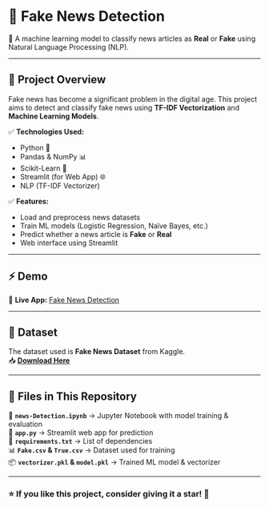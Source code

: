 # 📌 Fake News Detection

🚀 A machine learning model to classify news articles as **Real** or **Fake** using Natural Language Processing (NLP).

---

## 📂 Project Overview
Fake news has become a significant problem in the digital age. This project aims to detect and classify fake news using **TF-IDF Vectorization** and **Machine Learning Models**.

✅ **Technologies Used:**
- Python 🐍  
- Pandas & NumPy 📊  
- Scikit-Learn 🤖  
- Streamlit (for Web App) 🌐  
- NLP (TF-IDF Vectorizer)  

✅ **Features:**
- Load and preprocess news datasets  
- Train ML models (Logistic Regression, Naïve Bayes, etc.)  
- Predict whether a news article is **Fake** or **Real**  
- Web interface using Streamlit  

---

## ⚡ Demo
🔗 **Live App:** [Fake News Detection]()

---


## 📝 Dataset
The dataset used is **Fake News Dataset** from Kaggle.  
📥 **[Download Here](https://www.kaggle.com/clmentbisaillon/fake-and-real-news-dataset)**

---

## 📌 Files in This Repository
📜 **`news-Detection.ipynb`** → Jupyter Notebook with model training & evaluation  
📂 **`app.py`** → Streamlit web app for prediction  
📄 **`requirements.txt`** → List of dependencies  
📊 **`Fake.csv` & `True.csv`** → Dataset used for training  
📦 **`vectorizer.pkl` & `model.pkl`** → Trained ML model & vectorizer  

---


### ⭐ If you like this project, consider giving it a star! 🌟

